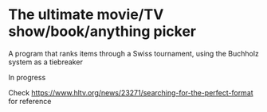 # The ultimate movie/TV show/book/anything picker
A program that ranks items through a Swiss tournament, using the Buchholz system as a tiebreaker

In progress

Check https://www.hltv.org/news/23271/searching-for-the-perfect-format for reference
